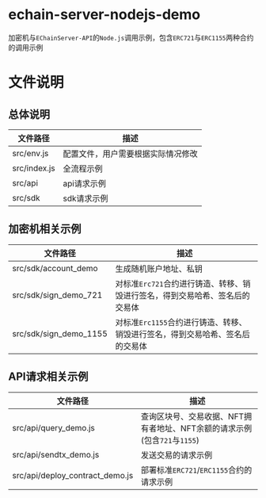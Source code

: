 # echain-server-nodejs-demo
加密机与``EChainServer-API``的``Node.js``调用示例，包含``ERC721``与``ERC1155``两种合约的调用示例

# 文件说明
## 总体说明
|  文件路径   | 描述  |
|  ----  | ----  |
| src/env.js  | 配置文件，用户需要根据实际情况修改 |
| src/index.js  | 全流程示例 |
| src/api | api请求示例 |
| src/sdk | sdk请求示例 |

## 加密机相关示例
|  文件路径   | 描述  |
|  ----  | ----  |
| src/sdk/account_demo  | 生成随机账户地址、私钥 |
| src/sdk/sign_demo_721  | 对标准`Erc721`合约进行铸造、转移、销毁进行签名，得到交易哈希、签名后的交易体 |
| src/sdk/sign_demo_1155  | 对标准`Erc1155`合约进行铸造、转移、销毁进行签名，得到交易哈希、签名后的交易体 |

## API请求相关示例
|  文件路径   | 描述  |
|  ----  | ----  |
| src/api/query_demo.js |查询区块号、交易收据、NFT拥有者地址、NFT余额的请求示例(包含`721`与`1155`)|
| src/api/sendtx_demo.js  | 发送交易的请求示例 |
| src/api/deploy_contract_demo.js  | 部署标准``ERC721``/``ERC1155``合约的请求示例 |

